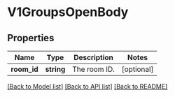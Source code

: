 # V1GroupsOpenBody

## Properties
Name | Type | Description | Notes
------------ | ------------- | ------------- | -------------
**room_id** | **string** | The room ID. | [optional] 

[[Back to Model list]](../../README.md#documentation-for-models) [[Back to API list]](../../README.md#documentation-for-api-endpoints) [[Back to README]](../../README.md)

